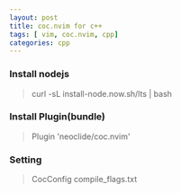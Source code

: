 ```yaml
---
layout: post
title: coc.nvim for c++
tags: [ vim, coc.nvim, cpp]
categories: cpp
---
```


### Install nodejs
> curl -sL install-node.now.sh/lts \| bash

### Install Plugin(bundle)
> Plugin 'neoclide/coc.nvim'

### Setting
> CocConfig
> compile_flags.txt
